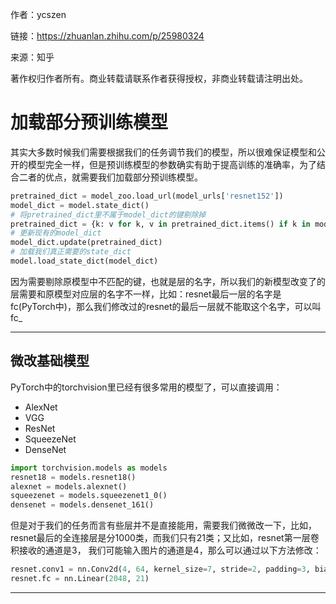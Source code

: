 作者：ycszen

链接：https://zhuanlan.zhihu.com/p/25980324

来源：知乎

著作权归作者所有。商业转载请联系作者获得授权，非商业转载请注明出处。

# 加载部分预训练模型

其实大多数时候我们需要根据我们的任务调节我们的模型，所以很难保证模型和公开的模型完全一样，但是预训练模型的参数确实有助于提高训练的准确率，为了结合二者的优点，就需要我们加载部分预训练模型。

```python
pretrained_dict = model_zoo.load_url(model_urls['resnet152'])
model_dict = model.state_dict()
# 将pretrained_dict里不属于model_dict的键剔除掉
pretrained_dict = {k: v for k, v in pretrained_dict.items() if k in model_dict}
# 更新现有的model_dict
model_dict.update(pretrained_dict)
# 加载我们真正需要的state_dict
model.load_state_dict(model_dict)
```

因为需要剔除原模型中不匹配的键，也就是层的名字，所以我们的新模型改变了的层需要和原模型对应层的名字不一样，比如：resnet最后一层的名字是fc(PyTorch中)，那么我们修改过的resnet的最后一层就不能取这个名字，可以叫fc_

---

## 微改基础模型

PyTorch中的torchvision里已经有很多常用的模型了，可以直接调用：

- AlexNet
- VGG
- ResNet
- SqueezeNet
- DenseNet

```python
import torchvision.models as models
resnet18 = models.resnet18()
alexnet = models.alexnet()
squeezenet = models.squeezenet1_0()
densenet = models.densenet_161()
```

但是对于我们的任务而言有些层并不是直接能用，需要我们微微改一下，比如，resnet最后的全连接层是分1000类，而我们只有21类；又比如，resnet第一层卷积接收的通道是3， 我们可能输入图片的通道是4，那么可以通过以下方法修改：

```python
resnet.conv1 = nn.Conv2d(4, 64, kernel_size=7, stride=2, padding=3, bias=False)
resnet.fc = nn.Linear(2048, 21)
```

---

